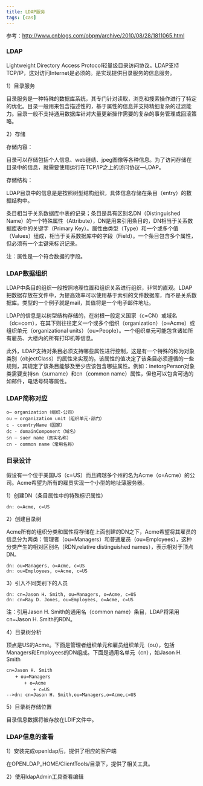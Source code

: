 ```yaml
---
title: LDAP服务
tags: [cas]
---
```


参考：http://www.cnblogs.com/obpm/archive/2010/08/28/1811065.html

### LDAP

Lightweight Directory Access Protocol轻量级目录访问协议。LDAP支持TCP/IP，这对访问Internet是必须的。是实现提供目录服务的信息服务。

1）目录服务

目录服务是一种特殊的数据库系统，其专门针对读取，浏览和搜索操作进行了特定的优化。目录一般用来包含描述性的，基于属性的信息并支持精细复杂的过滤能力。目录一般不支持通用数据库针对大量更新操作需要的复杂的事务管理或回滚策略。

2）存储

存储内容：

目录可以存储包括个人信息、web链结、jpeg图像等各种信息。为了访问存储在目录中的信息，就需要使用运行在TCP/IP之上的访问协议—LDAP。

存储结构：

LDAP目录中的信息是是按照树型结构组织，具体信息存储在条目（entry）的数据结构中。

条目相当于关系数据库中表的记录；条目是具有区别名DN（Distinguished Name）的一个特殊属性（Attribute），DN是用来引用条目的，DN相当于关系数据库表中的关键字（Primary Key）。属性由类型（Type）和一个或多个值（Values）组成，相当于关系数据库中的字段（Field）。一个条目包含多个属性，但必须有一个主键来标识记录。

注：属性是一个符合数据的字段。

### LDAP数据组织

LDAP中条目的组织一般按照地理位置和组织关系进行组织，非常的直观。LDAP把数据存放在文件中，为提高效率可以使用基于索引的文件数据库，而不是关系数据库。类型的一个例子就是mail，其值将是一个电子邮件地址。

LDAP的信息是以树型结构存储的，在树根一般定义国家（c=CN）或域名（dc=com），在其下则往往定义一个或多个组织（organization）（o=Acme）或组织单元（organizational units）（ou=People）。一个组织单元可能包含诸如所有雇员、大楼内的所有打印机等信息。

此外，LDAP支持对条目必须支持哪些属性进行控制，这是有一个特殊的称为对象类别（objectClass）的属性来实现的。该属性的值决定了该条目必须遵循的一些规则，其规定了该条目能够及至少应该包含哪些属性。例如：inetorgPerson对象类需要支持sn（surname）和cn（common name）属性，但也可以包含可选的如邮件，电话号码等属性。

### LDAP简称对应

```
o– organization（组织-公司）
ou – organization unit（组织单元-部门）
c - countryName（国家）
dc - domainComponent（域名）
sn – suer name（真实名称）
cn - common name（常用名称）
```

### 目录设计

假设有一个位于美国US（c=US）而且跨越多个州的名为Acme（o=Acme）的公司。Acme希望为所有的雇员实现一个小型的地址薄服务器。

1）创建DN（条目属性中的特殊标识属性）

```
dn: o=Acme, c=US
```

2）创建目录树

Acme所有的组织分类和属性将存储在上面创建的DN之下，Acme希望将其雇员的信息分为两类：管理者（ou=Managers）和普通雇员（ou=Employees），这种分类产生的相对区别名（RDN,relative distinguished names），表示相对于顶点DN。

```
dn: ou=Managers, o=Acme, c=US
dn: ou=Employees, o=Acme, c=US
```

3）引入不同类别下的人员

```
dn: cn=Jason H. Smith, ou=Managers, o=Acme, c=US
dn: cn=Ray D. Jones, ou=Employees, o=Acme, c=US
```

注：引用Jason H. Smith的通用名（common name）条目，LDAP将采用cn=Jason H. Smith的RDN。

4）目录树分析

顶点是US的Acme。下面是管理者组织单元和雇员组织单元（ou），包括Managers和Employees的DN组成。下面是通用名单元（cn），如Jason H. Smith

```
cn=Jason H. Smith
　　+ ou=Managers
　　　　+ o=Acme
　　　　　　+ c=US
-->dn: cn=Jason H. Smith,ou=Managers,o=Acme,c=US
```

5）目录树存储位置

目录信息数据将被存放在LDIF文件中。

### LDAP信息的查看

1）安装完成openldap后，提供了相应的客户端

在OPENLDAP_HOME/ClientTools/目录下，提供了相关工具。

2）使用ldapAdmin工具查看编辑